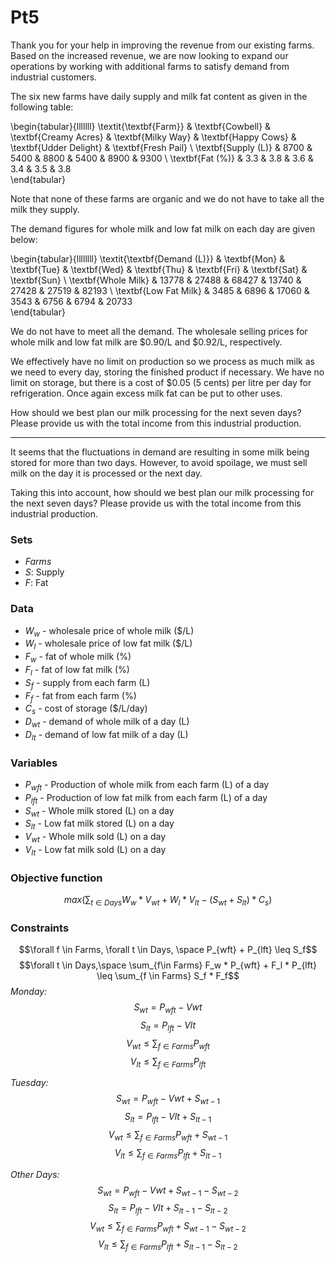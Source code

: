 # Pt5

Thank you for your help in improving the revenue from our existing farms. Based on the increased revenue, we are now looking to expand our operations by working with additional farms to satisfy demand from industrial customers.

The six new farms have daily supply and milk fat content as given in the following table:

\begin{tabular}{lllllll}
\textit{\textbf{Farm}} & \textbf{Cowbell} & \textbf{Creamy Acres} & \textbf{Milky Way} & \textbf{Happy Cows} & \textbf{Udder Delight} & \textbf{Fresh Pail} \\
\textbf{Supply (L)}    & 8700             & 5400                  & 8800               & 5400                & 8900                   & 9300                \\
\textbf{Fat (\%)}      & 3.3              & 3.8                   & 3.6                & 3.4                 & 3.5                    & 3.8                
\end{tabular}

Note that none of these farms are organic and we do not have to take all the milk they supply.

The demand figures for whole milk and low fat milk on each day are given below:

\begin{tabular}{llllllll}
\textit{\textbf{Demand (L)}} & \textbf{Mon} & \textbf{Tue} & \textbf{Wed} & \textbf{Thu} & \textbf{Fri} & \textbf{Sat} & \textbf{Sun} \\
\textbf{Whole Milk}          & 13778        & 27488        & 68427        & 13740        & 27428        & 27519        & 82193        \\
\textbf{Low Fat Milk}        & 3485         & 6896         & 17060        & 3543         & 6756         & 6794         & 20733       
\end{tabular}

We do not have to meet all the demand. The wholesale selling prices for whole milk and low fat milk are $0.90/L and $0.92/L, respectively.

We effectively have no limit on production so we process as much milk as we need to every day, storing the finished product if necessary. We have no limit on storage, but there is a cost of $0.05 (5 cents) per litre per day for refrigeration. Once again excess milk fat can be put to other uses.

How should we best plan our milk processing for the next seven days? Please provide us with the total income from this industrial production.

--------------------------------------------------------------------------

It seems that the fluctuations in demand are resulting in some milk being stored for more than two days. However, to avoid spoilage, we must sell milk on the day it is processed or the next day.

Taking this into account, how should we best plan our milk processing for the next seven days? Please provide us with the total income from this industrial production.



### Sets
- $Farms$
- $S:$ Supply
- $F:$ Fat

### Data
- $W_w$ - wholesale price of whole milk ($/L)
- $W_l$ - wholesale price of low fat milk ($/L)
- $F_w$ - fat of whole milk (%)
- $F_l$ - fat of low fat milk (%)
- $S_f$ - supply from each farm (L)
- $F_f$ - fat from each farm (%)
- $C_s$ - cost of storage ($/L/day)
- $D_{wt}$ - demand of whole milk of a day (L)
- $D_{lt}$ - demand of low fat milk of a day (L)


### Variables
- $P_{wft}$ - Production of whole milk from each farm (L) of a day 
- $P_{lft}$ - Production of low fat milk from each farm (L) of a day
- $S_{wt}$ - Whole milk stored (L) on a day
- $S_{lt}$ - Low fat milk stored (L) on a day
- $V_{wt}$ - Whole milk sold (L) on a day
- $V_{lt}$ - Low fat milk sold (L) on a day

### Objective function
$$max(\sum_{t \in Days} W_w * V_{wt} + W_l * V_{lt} - (S_{wt} + S_{lt}) * C_s)$$

### Constraints
$$\forall f \in Farms, \forall t \in Days, \space P_{wft} + P_{lft} \leq S_f$$
$$\forall t \in Days,\space \sum_{f\in Farms} F_w * P_{wft} + F_l * P_{lft} \leq \sum_{f \in Farms} S_f * F_f$$
*Monday:*
$$S_{wt} = P_{wft} - V{wt}$$
$$S_{lt} = P_{lft} - V{lt}$$
$$V_{wt} \leq \sum_{f \in Farms} P_{wft}$$
$$V_{lt} \leq \sum_{f \in Farms} P_{lft}$$


*Tuesday:*
$$S_{wt} = P_{wft} - V{wt} + S_{wt-1}$$
$$S_{lt} = P_{lft} - V{lt} + S_{lt-1}$$
$$V_{wt} \leq \sum_{f \in Farms} P_{wft} + S_{wt-1}$$
$$V_{lt} \leq \sum_{f \in Farms} P_{lft} + S_{lt-1}$$


*Other Days:*
$$S_{wt} = P_{wft} - V{wt} + S_{wt-1} - S_{wt-2}$$
$$S_{lt} = P_{lft} - V{lt} + S_{lt-1} - S_{lt-2}$$
$$V_{wt} \leq \sum_{f \in Farms} P_{wft} + S_{wt-1} - S_{wt-2}$$
$$V_{lt} \leq \sum_{f \in Farms} P_{lft} + S_{lt-1} - S_{lt-2}$$


